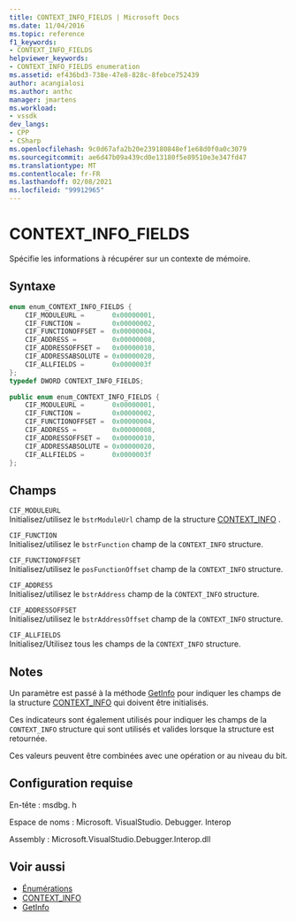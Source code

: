 ```yaml
---
title: CONTEXT_INFO_FIELDS | Microsoft Docs
ms.date: 11/04/2016
ms.topic: reference
f1_keywords:
- CONTEXT_INFO_FIELDS
helpviewer_keywords:
- CONTEXT_INFO_FIELDS enumeration
ms.assetid: ef436bd3-738e-47e8-828c-8febce752439
author: acangialosi
ms.author: anthc
manager: jmartens
ms.workload:
- vssdk
dev_langs:
- CPP
- CSharp
ms.openlocfilehash: 9c0d67afa2b20e239180848ef1e68d0f0a0c3079
ms.sourcegitcommit: ae6d47b09a439cd0e13180f5e89510e3e347fd47
ms.translationtype: MT
ms.contentlocale: fr-FR
ms.lasthandoff: 02/08/2021
ms.locfileid: "99912965"
---
```

# <a name="context_info_fields"></a>CONTEXT_INFO_FIELDS
Spécifie les informations à récupérer sur un contexte de mémoire.

## <a name="syntax"></a>Syntaxe

```cpp
enum enum_CONTEXT_INFO_FIELDS {
    CIF_MODULEURL =       0x00000001,
    CIF_FUNCTION =        0x00000002,
    CIF_FUNCTIONOFFSET =  0x00000004,
    CIF_ADDRESS =         0x00000008,
    CIF_ADDRESSOFFSET =   0x00000010,
    CIF_ADDRESSABSOLUTE = 0x00000020,
    CIF_ALLFIELDS =       0x0000003f
};
typedef DWORD CONTEXT_INFO_FIELDS;
```

```csharp
public enum enum_CONTEXT_INFO_FIELDS {
    CIF_MODULEURL =       0x00000001,
    CIF_FUNCTION =        0x00000002,
    CIF_FUNCTIONOFFSET =  0x00000004,
    CIF_ADDRESS =         0x00000008,
    CIF_ADDRESSOFFSET =   0x00000010,
    CIF_ADDRESSABSOLUTE = 0x00000020,
    CIF_ALLFIELDS =       0x0000003f
};
```

## <a name="fields"></a>Champs
`CIF_MODULEURL`\
Initialisez/utilisez le `bstrModuleUrl` champ de la structure [CONTEXT_INFO](../../../extensibility/debugger/reference/context-info.md) .

`CIF_FUNCTION`\
Initialisez/utilisez le `bstrFunction` champ de la `CONTEXT_INFO` structure.

`CIF_FUNCTIONOFFSET`\
Initialisez/utilisez le `posFunctionOffset` champ de la `CONTEXT_INFO` structure.

`CIF_ADDRESS`\
Initialisez/utilisez le `bstrAddress` champ de la `CONTEXT_INFO` structure.

`CIF_ADDRESSOFFSET`\
Initialisez/utilisez le `bstrAddressOffset` champ de la `CONTEXT_INFO` structure.

`CIF_ALLFIELDS`\
Initialisez/Utilisez tous les champs de la `CONTEXT_INFO` structure.

## <a name="remarks"></a>Notes
Un paramètre est passé à la méthode [GetInfo](../../../extensibility/debugger/reference/idebugmemorycontext2-getinfo.md) pour indiquer les champs de la structure [CONTEXT_INFO](../../../extensibility/debugger/reference/context-info.md) qui doivent être initialisés.

Ces indicateurs sont également utilisés pour indiquer les champs de la `CONTEXT_INFO` structure qui sont utilisés et valides lorsque la structure est retournée.

Ces valeurs peuvent être combinées avec une opération or au niveau du bit.

## <a name="requirements"></a>Configuration requise
En-tête : msdbg. h

Espace de noms : Microsoft. VisualStudio. Debugger. Interop

Assembly : Microsoft.VisualStudio.Debugger.Interop.dll

## <a name="see-also"></a>Voir aussi
- [Énumérations](../../../extensibility/debugger/reference/enumerations-visual-studio-debugging.md)
- [CONTEXT_INFO](../../../extensibility/debugger/reference/context-info.md)
- [GetInfo](../../../extensibility/debugger/reference/idebugmemorycontext2-getinfo.md)

